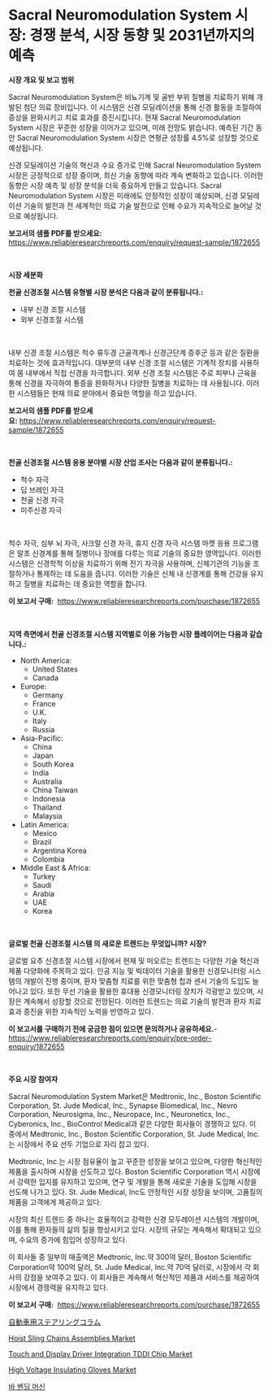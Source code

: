 <p><h1>Sacral Neuromodulation System 시장: 경쟁 분석, 시장 동향 및 2031년까지의 예측</h1></p><p><strong>시장 개요 및 보고 범위</strong></p>
<p><p>Sacral Neuromodulation System은 비뇨기계 및 골반 부위 질병을 치료하기 위해 개발된 첨단 의료 장비입니다. 이 시스템은 신경 모딜레이션을 통해 신경 활동을 조절하여 증상을 완화시키고 치료 효과를 증진시킵니다. 현재 Sacral Neuromodulation System 시장은 꾸준한 성장을 이어가고 있으며, 미래 전망도 밝습니다. 예측된 기간 동안 Sacral Neuromodulation System 시장은 연평균 성장률 4.5%로 성장할 것으로 예상됩니다.</p><p>신경 모딜레이션 기술의 혁신과 수요 증가로 인해 Sacral Neuromodulation System 시장은 긍정적으로 성장 중이며, 최신 기술 동향에 따라 계속 변화하고 있습니다. 이러한 동향은 시장 예측 및 성장 분석을 더욱 중요하게 만들고 있습니다. Sacral Neuromodulation System 시장은 미래에도 안정적인 성장이 예상되며, 신경 모딜레이션 기술의 발전과 전 세계적인 의료 기술 발전으로 인해 수요가 지속적으로 늘어날 것으로 예상됩니다.</p></p>
<p><strong>보고서의 샘플 PDF를 받으세요:</strong> <a href="https://www.reliableresearchreports.com/enquiry/request-sample/1872655">https://www.reliableresearchreports.com/enquiry/request-sample/1872655</a></p>
<p>&nbsp;</p>
<p><strong>시장 세분화</strong></p>
<p><strong>천골 신경조절 시스템 유형별 시장 분석은 다음과 같이 분류됩니다.:</strong></p>
<p><ul><li>내부 신경 조절 시스템</li><li>외부 신경조절 시스템</li></ul></p>
<p>&nbsp;</p>
<p><p>내부 신경 조절 시스템은 척수 류두경 근골격계나 신경근단계 증후군 등과 같은 질환을 치료하는 것에 효과적입니다. 대부분의 내부 신경 조절 시스템은 기계적 장치를 사용하여 몸 내부에서 직접 신경을 자극합니다. 외부 신경 조절 시스템은 주로 피부나 근육을 통해 신경을 자극하여 통증을 완화하거나 다양한 질병을 치료하는 데 사용됩니다. 이러한 시스템들은 현재 의료 분야에서 중요한 역할을 하고 있습니다.</p></p>
<p><strong>보고서의 샘플 PDF를 받으세요:</strong>&nbsp;<a href="https://www.reliableresearchreports.com/enquiry/request-sample/1872655">https://www.reliableresearchreports.com/enquiry/request-sample/1872655</a></p>
<p>&nbsp;</p>
<p><strong> 천골 신경조절 시스템 응용 분야별 시장 산업 조사는 다음과 같이 분류됩니다.:</strong></p>
<p><ul><li>척수 자극</li><li>딥 브레인 자극</li><li>천골 신경 자극</li><li>미주신경 자극</li></ul></p>
<p>&nbsp;</p>
<p><p>척수 자극, 심부 뇌 자극, 사크랄 신경 자극, 휴지 신경 자극 시스템 마켓 응용 프로그램은 말초 신경계를 통해 질병이나 장애를 다루는 의료 기술의 중요한 영역입니다. 이러한 시스템은 신경학적 이상을 치료하기 위해 전기 자극을 사용하며, 신체기관의 기능을 조절하거나 통제하는 데 도움을 줍니다. 이러한 기술은 신체 내 신경계를 통해 건강을 유지하고 질병을 치료하는 데 중요한 역할을 합니다.</p></p>
<p><strong>이 보고서 구매:</strong>&nbsp; <a href="https://www.reliableresearchreports.com/purchase/1872655">https://www.reliableresearchreports.com/purchase/1872655</a></p>
<p>&nbsp;</p>
<p><strong>지역 측면에서 천골 신경조절 시스템 지역별로 이용 가능한 시장 플레이어는 다음과 같습니다.:</strong></p>
<p><ul>
    <li>
        North America:
        <ul>
            <li>United States</li>
            <li>Canada</li>
        </ul>
    </li>
    <li>
        Europe:
        <ul>
            <li>Germany</li>
            <li>France</li>
            <li>U.K.</li>
            <li>Italy</li>
            <li>Russia</li>
        </ul>
    </li>
    <li>
        Asia-Pacific:
        <ul>
            <li>China</li>
            <li>Japan</li>
            <li>South Korea</li>
            <li>India</li>
            <li>Australia</li>
            <li>China Taiwan</li>
            <li>Indonesia</li>
            <li>Thailand</li>
            <li>Malaysia</li>
        </ul>
    </li>
    <li>
        Latin America:
        <ul>
            <li>Mexico</li>
            <li>Brazil</li>
            <li>Argentina Korea</li>
            <li>Colombia</li>
        </ul>
    </li>
    <li>
        Middle East & Africa:
        <ul>
            <li>Turkey</li>
            <li>Saudi</li>
            <li>Arabia</li>
            <li>UAE</li>
            <li>Korea</li>
        </ul>
    </li>
    </ul></p>
<p>&nbsp;</p>
<p><strong>글로벌 천골 신경조절 시스템 의 새로운 트렌드는 무엇입니까? 시장?</strong></p>
<p><p>글로벌 요추 신경조절 시스템 시장에서 현재 및 떠오르는 트렌드는 다양한 기술 혁신과 제품 다양화에 주목하고 있다. 인공 지능 및 빅데이터 기술을 활용한 신경모니터링 시스템의 개발이 진행 중이며, 환자 맞춤형 치료를 위한 맞춤형 칩과 센서 기술의 도입도 늘어나고 있다. 또한 무선 기술을 활용한 휴대용 신경모니터링 장치가 각광받고 있으며, 시장은 계속해서 성장할 것으로 전망된다. 이러한 트렌드는 의료 기술의 발전과 환자 치료 효과 증진을 위한 지속적인 노력을 반영하고 있다.</p></p>
<p><strong>이 보고서를 구매하기 전에 궁금한 점이 있으면 문의하거나 공유하세요.</strong>- <a href="https://www.reliableresearchreports.com/enquiry/pre-order-enquiry/1872655">https://www.reliableresearchreports.com/enquiry/pre-order-enquiry/1872655</a></p>
<p>&nbsp;</p>
<p><strong>주요 시장 참여자</strong></p>
<p><p>Sacral Neuromodulation System Market은 Medtronic, Inc., Boston Scientific Corporation, St. Jude Medical, Inc., Synapse Biomedical, Inc., Nevro Corporation, Neurosigma, Inc., Neuropace, Inc., Neuronetics, Inc., Cyberonics, Inc., BioControl Medical과 같은 다양한 회사들이 경쟁하고 있다. 이 중에서 Medtronic, Inc., Boston Scientific Corporation, St. Jude Medical, Inc. 는 시장에서 주요 선두 기업으로 자리 잡고 있다.</p><p>Medtronic, Inc.는 시장 점유율이 높고 꾸준한 성장을 보이고 있으며, 다양한 혁신적인 제품을 출시하며 시장을 선도하고 있다. Boston Scientific Corporation 역시 시장에서 강력한 입지를 유지하고 있으며, 연구 및 개발을 통해 새로운 기술을 도입해 시장을 선도해 나가고 있다. St. Jude Medical, Inc도 안정적인 시장 성장을 보이며, 고품질의 제품을 고객에게 제공하고 있다.</p><p>시장의 최신 트렌드 중 하나는 효율적이고 강력한 신경 모두레이션 시스템의 개발이며, 이를 통해 환자들의 삶의 질을 향상시키고 있다. 시장의 규모는 계속해서 확대되고 있으며, 수요의 증가에 힘입어 성장하고 있다.</p><p>이 회사들 중 일부의 매출액은 Medtronic, Inc.약 300억 달러, Boston Scientific Corporation약 100억 달러, St. Jude Medical, Inc.약 70억 달러로, 시장에서 각 회사의 강점을 보여주고 있다. 이 회사들은 계속해서 혁신적인 제품과 서비스를 제공하여 시장에서 경쟁력을 유지하고 있다.</p></p>
<p><strong>이 보고서 구매:</strong>&nbsp;&nbsp;<a href="https://www.reliableresearchreports.com/purchase/1872655">https://www.reliableresearchreports.com/purchase/1872655</a></p>
<p><p><a href="https://github.com/oqxogxyvqe90775/Market-Research-Report-List-1/blob/main/67380352719.md">自動車用ステアリングコラム</a></p><p><a href="https://github.com/gulaimolin/Market-Research-Report-List-3/blob/main/hoist-sling-chains-assemblies-market.md">Hoist Sling Chains Assemblies Market</a></p><p><a href="https://issuu.com/reportprime-2/docs/touch-and-display-driver-integration-tddi-chip-mar">Touch and Display Driver Integration TDDI Chip Market</a></p><p><a href="https://github.com/RoccoManning/Market-Research-Report-List-4/blob/main/high-voltage-insulating-gloves-market.md">High Voltage Insulating Gloves Market</a></p><p><a href="https://github.com/lzrvbyqzftro57/Market-Research-Report-List-1/blob/main/52080682342.md">바 벤딩 머신</a></p></p>
